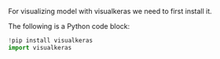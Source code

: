 For visualizing model with visualkeras we need to first install it.




The following is a Python code block:
```python
!pip install visualkeras
import visualkeras
```